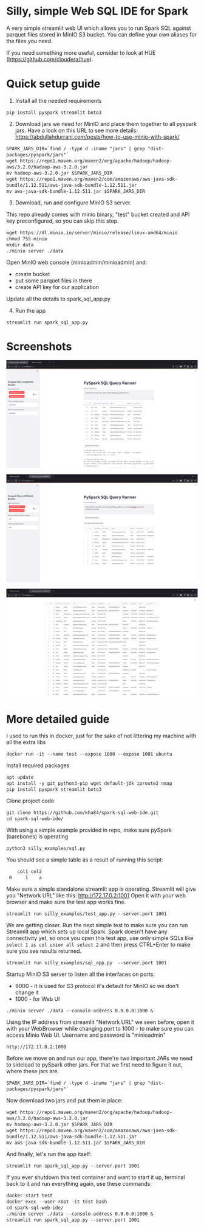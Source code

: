 # Silly, simple Web SQL IDE for Spark

A very simple streamlit web UI which allows you to run Spark SQL against parquet files stored in MinIO S3 bucket.
You can define your own aliases for the files you need. 

If you need something more useful, consider to look at HUE (https://github.com/cloudera/hue).


# Quick setup guide 


1. Install all the needed requirements

```
pip install pyspark streamlit boto3
```

2. Download jars we need for MinIO and place them together to all pyspark jars. Have a look on this URL to see more details:
https://abdullahdurrani.com/posts/how-to-use-minio-with-spark/

```
SPARK_JARS_DIR=`find / -type d -iname "jars" | grep "dist-packages/pyspark/jars"`
wget https://repo1.maven.org/maven2/org/apache/hadoop/hadoop-aws/3.2.0/hadoop-aws-3.2.0.jar
mv hadoop-aws-3.2.0.jar $SPARK_JARS_DIR
wget https://repo1.maven.org/maven2/com/amazonaws/aws-java-sdk-bundle/1.12.511/aws-java-sdk-bundle-1.12.511.jar
mv aws-java-sdk-bundle-1.12.511.jar $SPARK_JARS_DIR
```

3. Download, run and configure MinIO S3 server.

This repo already comes with minio binary, "test" bucket created and API key preconfigured, so you can skip this step. 

```
wget https://dl.minio.io/server/minio/release/linux-amd64/minio
chmod 755 minio
mkdir data
./minio server ./data 
```

Open MinIO web console (minioadmin/minioadmin) and:
* create bucket
* put some parquet files in there
* create API key for our application

Update all the details to spark_sql_app.py


4. Run the app 

```
streamlit run spark_sql_app.py 
```

# Screenshots

![](https://github.com/kha84/spark-sql-web-ide/blob/main/screenshot1.png?raw=true)

![](https://github.com/kha84/spark-sql-web-ide/blob/main/screenshot2.png?raw=true)

![](https://github.com/kha84/spark-sql-web-ide/blob/main/screenshot3.png?raw=true)

# More detailed guide

I used to run this in docker, just for the sake of not littering my machine with all the extra libs
```
docker run -it --name test --expose 1000 --expose 1001 ubuntu
```

Install required packages
```
apt update
apt install -y git python3-pip wget default-jdk iproute2 nmap
pip install pyspark streamlit boto3
```

Clone project code
```
git clone https://github.com/kha84/spark-sql-web-ide.git
cd spark-sql-web-ide/
```

With using a simple example provided in repo, make sure pySpark (barebones) is operating  
```
python3 silly_examples/sql.py
```
You should see a simple table as a result of running this script:  
```
    col1 col2  
 0     1    a
```


Make sure a simple standalone streamlit app is operating.
Streamlit will give you "Network URL" like this: http://172.17.0.2:1001
Open it with your web browser and make sure the test app works fine.
```
streamlit run silly_examples/test_app.py --server.port 1001
```

We are getting closer. Run the next simple test to make sure you can run Streamlit app which sets up local Spark.
Spark doesn't have any connectivity yet, so once you open this test app, use only simple SQLs like 
`select 1 as col union all select 2` and then press CTRL+Enter to make sure you see results returned.
```
streamlit run silly_examples/sql_app.py  --server.port 1001
```

Startup MinIO S3 server to listen all the interfaces on ports:
*  9000 - it is used for S3 protocol it's default for MinIO so we don't change it
*  1000 - for Web UI

```
./minio server ./data --console-address 0.0.0.0:1000 &
```

Using the IP address from streamlit "Network URL" we seen before, open it with your WebBrowser while changing port to 1000 - to make sure you can access Minio Web UI.
Username and password is "minioadmin"
```
http://172.17.0.2:1000
```

Before we move on and run our app, there're two important JARs we need to sideload to pySpark other jars.
For that we first need to figure it out, where these jars are.
```
SPARK_JARS_DIR=`find / -type d -iname "jars" | grep "dist-packages/pyspark/jars"`
```

Now download two jars and put them in place:
```
wget https://repo1.maven.org/maven2/org/apache/hadoop/hadoop-aws/3.2.0/hadoop-aws-3.2.0.jar
mv hadoop-aws-3.2.0.jar $SPARK_JARS_DIR
wget https://repo1.maven.org/maven2/com/amazonaws/aws-java-sdk-bundle/1.12.511/aws-java-sdk-bundle-1.12.511.jar
mv aws-java-sdk-bundle-1.12.511.jar $SPARK_JARS_DIR
```

And finally, let's run the app itself:
```
streamlit run spark_sql_app.py --server.port 1001
```

If you ever shutdown this test container and want to start it up, terminal back to it and run everything again, use these commands:
```
docker start test
docker exec --user root -it test bash
cd spark-sql-web-ide/
./minio server ./data --console-address 0.0.0.0:1000 &
streamlit run spark_sql_app.py --server.port 1001
```

